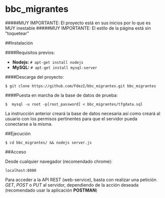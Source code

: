 # bbc_migrantes

#####MUY IMPORTANTE: El proyecto está en sus inicios por lo que es MUY inestable
#####MUY IMPORTANTE: El estilo de la página está sin "toquetear"



##Instalación

####Requisitos previos:

- **Nodejs:** ```# apt-get install nodejs```
- **MySQL:** ```# apt-get install mysql-server```

####Descarga del proyecto:

```$ git clone https://github.com/FdezI/bbc_migrantes.git bbc_migrantes```

####Puesta en marcha de la base de datos de prueba:

```$  mysql -u root -p[root_password] < bbc_migrantes/tfgdata.sql```

La instrucción anterior creará la base de datos necesaria así como creará al usuario con los permisos pertinentes para que el servidor pueda conectarse a la misma.


##Ejecución

```$ cd bbc_migrantes/ && nodejs server.js```


##Acceso

Desde cualquier navegador (recomendado chrome):

```localhost:8080```

Para acceder a la API REST (web-service), basta con realizar una petición *GET*, *POST* o *PUT* al servidor, dependiendo de la acción deseada (recomendado usar la aplicación **POSTMAN**)
